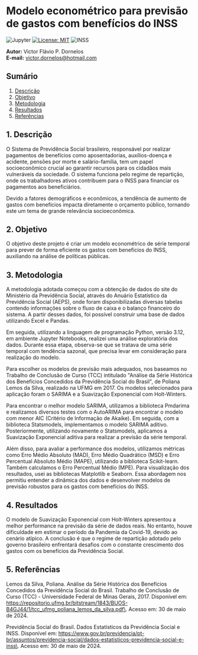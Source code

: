 # Modelo econométrico para previsão de gastos com benefícios do INSS
![Jupyter](https://img.shields.io/badge/Made%20with-Jupyter-orange?style=for-the-badge&logo=Jupyter)
[![License: MIT](https://img.shields.io/badge/License-MIT-yellow.svg)](https://opensource.org/licenses/MIT)
![INSS](https://admin-blog.grupogen.com.br/app/uploads/sites/2/2021/04/segurados-da-previdencia-social.jpg)

 **Autor:** Victor Flávio P. Dornelos\
**E-mail:** victor.dornelos@hotmail.com

## Sumário
1. [Descrição](https://github.com/victordornelos/Serie_temporal_previdencia_social?tab=readme-ov-file#1-descrição)
2. [Objetivo](https://github.com/victordornelos/Serie_temporal_previdencia_social?tab=readme-ov-file#2-objetivo)
3. [Metodologia](https://github.com/victordornelos/Serie_temporal_previdencia_social?tab=readme-ov-file#3-metodologia)
4. [Resultados](https://github.com/victordornelos/Serie_temporal_previdencia_social?tab=readme-ov-file#4-resultados)
5. [Referências](https://github.com/victordornelos/Serie_temporal_previdencia_social?tab=readme-ov-file#5-referências)

## 1. Descrição

O Sistema de Previdência Social brasileiro, responsável por realizar pagamentos de benefícios como aposentadorias, auxílios-doença e acidente, pensões por morte e salário-família, tem um papel socioeconômico crucial ao garantir recursos para os cidadãos mais vulneráveis da sociedade. O sistema funciona pelo regime de repartição, onde os trabalhadores ativos contribuem para o INSS para financiar os pagamentos aos beneficiários.

Devido a fatores demográficos e econômicos, a tendência de aumento de gastos com benefícios impacta diretamente o orçamento público, tornando este um tema de grande relevância socioeconômica.

## 2. Objetivo

O objetivo deste projeto é criar um modelo econométrico de série temporal para prever de forma eficiente os gastos com benefícios do INSS, auxiliando na análise de políticas públicas.

## 3. Metodologia
A metodologia adotada começou com a obtenção de dados do site do Ministério da Previdência Social, através do Anuário Estatístico da Previdência Social (AEPS), onde foram disponibilizadas diversas tabelas contendo informações sobre o fluxo de caixa e o balanço financeiro do sistema. A partir desses dados, foi possível construir uma base de dados utilizando Excel e Pandas.

Em seguida, utilizando a linguagem de programação Python, versão 3.12, em ambiente Jupyter Notebooks, realizei uma análise exploratória dos dados. Durante essa etapa, observa-se que se tratava de uma série temporal com tendência sazonal, que precisa levar em consideração para realização do modelo.

Para escolher os modelos de previsão mais adequados, nos baseamos no Trabalho de Conclusão de Curso (TCC) intitulado "Análise da Série Histórica dos Benefícios Concedidos da Previdência Social do Brasil", de Poliana Lemos da Silva, realizado na UFMG em 2017. Os modelos selecionados para aplicação foram o SARIMA e a Suavização Exponencial com Holt-Winters.

Para encontrar o melhor modelo SARIMA, utilizamos a biblioteca Pmdarima e realizamos diversos testes com o AutoARIMA para encontrar o modelo com menor AIC (Critério de Informação de Akaike). Em seguida, com a biblioteca Statsmodels, implementamos o modelo SARIMA aditivo. Posteriormente, utilizando novamente o Statsmodels, aplicamos a Suavização Exponencial aditiva para realizar a previsão da série temporal.

Além disso, para avaliar a performance dos modelos, utilizamos métricas como Erro Médio Absoluto (MAD), Erro Médio Quadrático (MSD) e Erro Percentual Absoluto Médio (MAPE), utilizando a biblioteca Scikit-learn. Também calculamos o Erro Percentual Médio (MPE). Para visualização dos resultados, usei as bibliotecas Matplotlib e Seaborn. Essa abordagem nos permitiu entender a dinâmica dos dados e desenvolver modelos de previsão robustos para os gastos com benefícios do INSS.

## 4. Resultados

O modelo de Suavização Exponencial com Holt-Winters apresentou a melhor performance na previsão da série de dados reais. No entanto, houve dificuldade em estimar o período da Pandemia da Covid-19, devido ao cenário atípico. A conclusão é que o regime de repartição adotado pelo governo brasileiro enfrentará desafios com o constante crescimento dos gastos com os benefícios da Previdência Social.


## 5. Referências
Lemos da Silva, Poliana. Análise da Série Histórica dos Benefícios Concedidos da Previdência Social do Brasil. Trabalho de Conclusão de Curso (TCC) - Universidade Federal de Minas Gerais, 2017. Disponível em: <https://repositorio.ufmg.br/bitstream/1843/BUOS-B4GJ44/1/tcc_ufmg_poliana_lemos_da_silva.pdf\>. Acesso em: 30 de maio de 2024.

Previdência Social do Brasil. Dados Estatísticos da Previdência Social e INSS. Disponível em: <https://www.gov.br/previdencia/pt-br/assuntos/previdencia-social/dados-estatisticos-previdencia-social-e-inss\>. Acesso em: 30 de maio de 2024.
